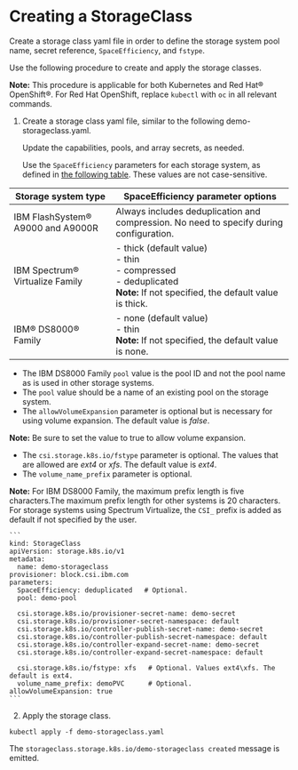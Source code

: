 # Creating a StorageClass

Create a storage class yaml file in order to define the storage system pool name, secret reference, `SpaceEfficiency`, and `fstype`.

Use the following procedure to create and apply the storage classes.

**Note:** This procedure is applicable for both Kubernetes and Red Hat® OpenShift®. For Red Hat OpenShift, replace `kubectl` with `oc` in all relevant commands.

1. Create a storage class yaml file, similar to the following demo-storageclass.yaml.

   Update the capabilities, pools, and array secrets, as needed.

   Use the `SpaceEfficiency` parameters for each storage system, as defined in [the following table](#spaceefficiency). These values are not case-sensitive.

  |Storage system type|SpaceEfficiency parameter options|
  |-------------------|---------------------------------|
  |IBM FlashSystem® A9000 and A9000R|Always includes deduplication and compression. No need to specify during configuration.|
  |IBM Spectrum® Virtualize Family|- thick (default value) <br />- thin<br />- compressed<br />- deduplicated<br />**Note:** If not specified, the default value is thick.|
  |IBM® DS8000® Family| - none (default value)<br />- thin<br />**Note:** If not specified, the default value is none.|

  - The IBM DS8000 Family `pool` value is the pool ID and not the pool name as is used in other storage systems.
  - The `pool` value should be a name of an existing pool on the storage system.
  - The `allowVolumeExpansion` parameter is optional but is necessary for using volume expansion. The default value is _false_.

  **Note:** Be sure to set the value to true to allow volume expansion.

  - The `csi.storage.k8s.io/fstype` parameter is optional. The values that are allowed are _ext4_ or _xfs_. The default value is _ext4_.
  - The `volume_name_prefix` parameter is optional.

  **Note:** For IBM DS8000 Family, the maximum prefix length is five characters.The maximum prefix length for other systems is 20 characters.<br />For storage systems using Spectrum Virtualize, the `CSI_` prefix is added as default if not specified by the user.

    ```
    kind: StorageClass
    apiVersion: storage.k8s.io/v1
    metadata:
      name: demo-storageclass
    provisioner: block.csi.ibm.com
    parameters:
      SpaceEfficiency: deduplicated   # Optional.
      pool: demo-pool
    
      csi.storage.k8s.io/provisioner-secret-name: demo-secret
      csi.storage.k8s.io/provisioner-secret-namespace: default
      csi.storage.k8s.io/controller-publish-secret-name: demo-secret
      csi.storage.k8s.io/controller-publish-secret-namespace: default
      csi.storage.k8s.io/controller-expand-secret-name: demo-secret
      csi.storage.k8s.io/controller-expand-secret-namespace: default
    
      csi.storage.k8s.io/fstype: xfs   # Optional. Values ext4\xfs. The default is ext4.
      volume_name_prefix: demoPVC      # Optional.
    allowVolumeExpansion: true
    ```

2. Apply the storage class.

  ```
  kubectl apply -f demo-storageclass.yaml
  ```

   The `storageclass.storage.k8s.io/demo-storageclass created` message is emitted.


